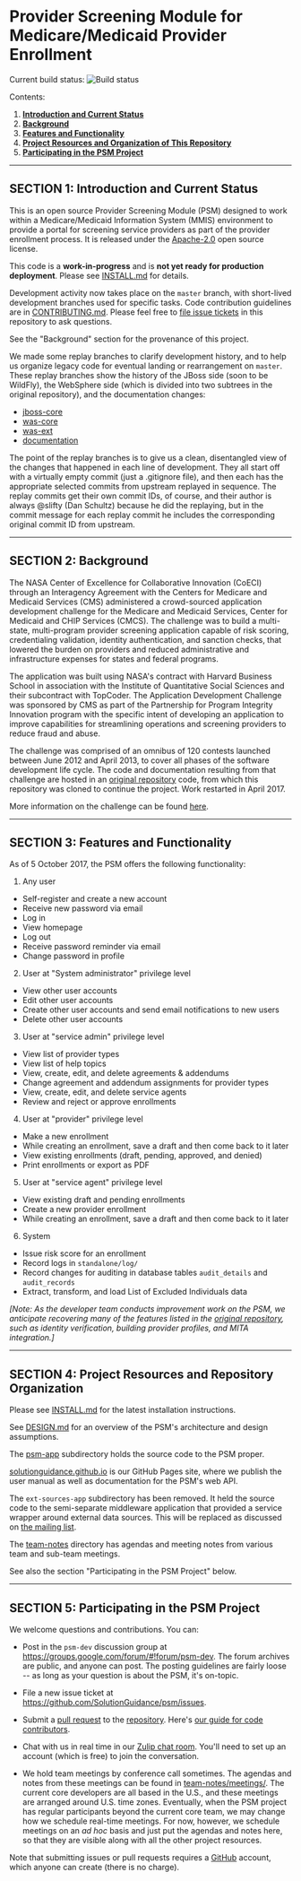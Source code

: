 Provider Screening Module for Medicare/Medicaid Provider Enrollment
===================================================================

Current build status:  ![Build status](https://travis-ci.org/SolutionGuidance/psm.svg?branch=master)

Contents:

1. **[Introduction and Current Status](#section-1-introduction-and-current-status)**
2. **[Background](#section-2-background)**
3. **[Features and Functionality](#section-3-features-and-functionality)**
4. **[Project Resources and Organization of This Repository](#section-4-project-resources-and-repository-organization)**
5. **[Participating in the PSM Project](#section-5-participating-in-the-psm-project)**

---------------------------------------------------------------------
SECTION 1: Introduction and Current Status
---------------------------------------------------------------------

This is an open source Provider Screening Module (PSM) designed to
work within a Medicare/Medicaid Information System (MMIS) environment
to provide a portal for screening service providers as part of the
provider enrollment process.  It is released under the
[Apache-2.0](LICENSE.md) open source license.

This code is a **work-in-progress** and is **not yet ready for
production deployment**.  Please see [INSTALL.md](INSTALL.md) for
details.

Development activity now takes place on the `master` branch, with
short-lived development branches used for specific tasks.  Code
contribution guidelines are in [CONTRIBUTING.md](CONTRIBUTING.md).
Please feel free to [file issue
tickets](https://github.com/SolutionGuidance/psm/issues/new) in this
repository to ask questions.

See the "Background" section for the provenance of this project.

We made some replay branches to clarify development history, and to
help us organize legacy code for eventual landing or rearrangement on
`master`.  These replay branches show the history of the JBoss side
(soon to be WildFly), the WebSphere side (which is divided into two
subtrees in the original repository), and the documentation changes:

* [jboss-core](https://github.com/SolutionGuidance/coeci-cms-mpsp/tree/jboss-core)
* [was-core](https://github.com/SolutionGuidance/coeci-cms-mpsp/tree/was-core)
* [was-ext](https://github.com/SolutionGuidance/coeci-cms-mpsp/tree/was-ext)
* [documentation](https://github.com/SolutionGuidance/coeci-cms-mpsp/tree/documentation)

The point of the replay branches is to give us a clean, disentangled
view of the changes that happened in each line of development.  They
all start off with a virtually empty commit (just a .gitignore file),
and then each has the appropriate selected commits from upstream
replayed in sequence.  The replay commits get their own commit IDs, of
course, and their author is always @slifty (Dan Schultz) because he
did the replaying, but in the commit message for each replay commit he
includes the corresponding original commit ID from upstream.

---------------------------------------------------------------------
SECTION 2: Background
---------------------------------------------------------------------

The NASA Center of Excellence for Collaborative Innovation (CoECI)
through an Interagency Agreement with the Centers for Medicare and
Medicaid Services (CMS) administered a crowd-sourced application
development challenge for the Medicare and Medicaid Services, Center
for Medicaid and CHIP Services (CMCS).  The challenge was to build a
multi-state, multi-program provider screening application capable of
risk scoring, credentialing validation, identity authentication, and
sanction checks, that lowered the burden on providers and reduced
administrative and infrastructure expenses for states and federal
programs.

The application was built using NASA's contract with Harvard Business
School in association with the Institute of Quantitative Social
Sciences and their subcontract with TopCoder.  The Application
Development Challenge was sponsored by CMS as part of the Partnership
for Program Integrity Innovation program with the specific intent of
developing an application to improve capabilities for streamlining
operations and screening providers to reduce fraud and abuse.

The challenge was comprised of an omnibus of 120 contests launched
between June 2012 and April 2013, to cover all phases of the software
development life cycle.  The code and documentation resulting from
that challenge are hosted in an [original
repository](https://github.com/NASA-Tournament-Lab/coeci-cms-mpsp)
code, from which this repository was cloned to continue the
project. Work restarted in April 2017.

More information on the challenge can be found
[here](https://web.archive.org/web/20141111041442/http://www.topcoder.com:80/cms/medicaid-enrollment-portal/).

---------------------------------------------------------------------
SECTION 3: Features and Functionality
---------------------------------------------------------------------

As of 5 October 2017, the PSM offers the following functionality:

1. Any user
* Self-register and create a new account
* Receive new password via email
* Log in
* View homepage
* Log out
* Receive password reminder via email
* Change password in profile

2. User at "System administrator" privilege level
* View other user accounts
* Edit other user accounts
* Create other user accounts and send email notifications to new users
* Delete other user accounts

3. User at "service admin" privilege level
* View list of provider types
* View list of help topics
* View, create, edit, and delete agreements & addendums
* Change agreement and addendum assignments for provider types
* View, create, edit, and delete service agents
* Review and reject or approve enrollments

4. User at "provider" privilege level
* Make a new enrollment
* While creating an enrollment, save a draft and then come back to it later
* View existing enrollments (draft, pending, approved, and denied)
* Print enrollments or export as PDF

5. User at "service agent" privilege level
* View existing draft and pending enrollments
* Create a new provider enrollment
* While creating an enrollment, save a draft and then come back to it later

6. System
* Issue risk score for an enrollment
* Record logs in `standalone/log/`
* Record changes for auditing in database tables `audit_details` and `audit_records`
* Extract, transform, and load List of Excluded Individuals data

_[Note: As the developer team conducts improvement work on the PSM, we
anticipate recovering many of the features listed in the [original
repository](https://github.com/NASA-Tournament-Lab/coeci-cms-mpsp/blob/master/README.md),
such as identity verification, building provider profiles, and MITA
integration.]_

---------------------------------------------------------------------
SECTION 4: Project Resources and Repository Organization
---------------------------------------------------------------------

Please see [INSTALL.md](INSTALL.md) for the latest installation instructions.

See [DESIGN.md](docs/DESIGN.md) for an overview of the PSM's architecture
and design assumptions.

The [psm-app](psm-app) subdirectory holds the source code to the PSM
proper.

[solutionguidance.github.io](https://solutionguidance.github.io/psm/)
is our GitHub Pages site, where we publish the user manual as well as
documentation for the PSM's web API.

The `ext-sources-app` subdirectory has been removed.  It held the source
code to the semi-separate middleware application that provided a service
wrapper around external data sources.  This will be replaced as
discussed on [the mailing
list](https://groups.google.com/forum/#!topic/psm-dev/bOVQeUjoaB0).

The [team-notes](team-notes) directory has agendas and meeting notes
from various team and sub-team meetings.

See also the section "Participating in the PSM Project" below.

---------------------------------------------------------------------
SECTION 5: Participating in the PSM Project
---------------------------------------------------------------------

We welcome questions and contributions.  You can:

* Post in the `psm-dev` discussion group at
  https://groups.google.com/forum/#!forum/psm-dev.  The forum archives
  are public, and anyone can post.  The posting guidelines are fairly
  loose -- as long as your question is about the PSM, it's on-topic.

* File a new issue ticket at https://github.com/SolutionGuidance/psm/issues.

* Submit a [pull
  request](https://help.github.com/articles/about-pull-requests/) to
  the [repository](https://github.com/SolutionGuidance/psm/). Here's
  [our guide for code contributors](CONTRIBUTING.md).

* Chat with us in real time in our [Zulip chat
  room](https://chat.opentechstrategies.com/#narrow/stream/Provider.20Screening).
  You'll need to set up an account (which is free) to join the
  conversation.

* We hold team meetings by conference call sometimes.  The agendas and
  notes from these meetings can be found in
  [team-notes/meetings/](team-notes/meetings/).  The current core
  developers are all based in the U.S., and these meetings are
  arranged around U.S. time zones.  Eventually, when the PSM project
  has regular participants beyond the current core team, we may change
  how we schedule real-time meetings.  For now, however, we schedule
  meetings on an _ad hoc_ basis and just put the agendas and notes
  here, so that they are visible along with all the other project
  resources.

Note that submitting issues or pull requests requires a
[GitHub](https://github.com/) account, which anyone can create (there
is no charge).
